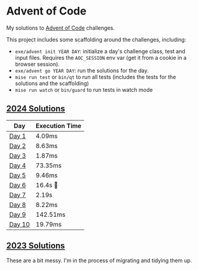 # Advent of Code

My solutions to [Advent of Code](https://adventofcode.com/) challenges.

This project includes some scaffolding around the challenges, including:
- `exe/advent init YEAR DAY`: initialize a day's challenge class, test and input files. Requires the `AOC_SESSION` env var (get it from a cookie in a browser session).
- `exe/advent go YEAR DAY`: run the solutions for the day.
- `mise run test` or `bin/qt` to run all tests (includes the tests for the solutions and the scaffolding)
- `mise run watch` or `bin/guard` to run tests in watch mode

## [2024 Solutions](lib/advent/year2024)

| Day                                    | Execution Time       |
|----------------------------------------|----------------------|
| [Day 1](lib/advent/year2024/day01.rb)  |   4.09ms             |
| [Day 2](lib/advent/year2024/day02.rb)  |   8.63ms             |
| [Day 3](lib/advent/year2024/day03.rb)  |   1.87ms             |
| [Day 4](lib/advent/year2024/day04.rb)  |  73.35ms             |
| [Day 5](lib/advent/year2024/day05.rb)  |   9.46ms             |
| [Day 6](lib/advent/year2024/day06.rb)  |    16.4s :grimacing: |
| [Day 7](lib/advent/year2024/day07.rb)  |    2.19s             |
| [Day 8](lib/advent/year2024/day08.rb)  |   8.22ms             |
| [Day 9](lib/advent/year2024/day09.rb)  | 142.51ms             |
| [Day 10](lib/advent/year2024/day10.rb) |  19.79ms             |

## [2023 Solutions](lib/advent/year2023_archive)

These are a bit messy. I'm in the process of migrating and tidying them up.

